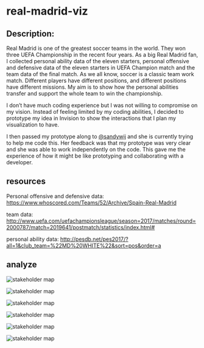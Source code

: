 # real-madrid-viz

## Description:
Real Madrid is one of the greatest soccer teams in the world. They won three UEFA Championship in the recent four years. As a big Real Madrid fan, I collected personal ability data of the eleven starters, personal offensive and defensive data of the eleven starters in UEFA Champion match and the team data of the final match. 
As we all know, soccer is a classic team work match. Different players have different positions, and different positions have different missions. My aim is to show how the personal abilities transfer and support the whole team to win the championship. 

I don’t have much coding experience but I was not willing to compromise on my vision. Instead of feeling limited by my coding abilities, I decided to prototype my idea in Invision to show the interactions that I plan my visualization to have.

I then passed my prototype along to [@sandywij](https://github.com/sandywij/) and she is currently trying to help me code this. Her feedback was that my prototype was very clear and she was able to work independently on the code. This gave me the experience of how it might be like prototyping and collaborating with a developer. 

## resources
Personal offensive and defensive data:
https://www.whoscored.com/Teams/52/Archive/Spain-Real-Madrid

team data:
http://www.uefa.com/uefachampionsleague/season=2017/matches/round=2000787/match=2019641/postmatch/statistics/index.html#

personal ability data:
http://pesdb.net/pes2017/?all=1&club_team=%22MD%20WHITE%22&sort=pos&order=a

## analyze
![stakeholder map](https://i.imgur.com/ABHMg9E.png)

![stakeholder map](https://i.imgur.com/aOTPmDt.png)

![stakeholder map](https://i.imgur.com/EPwfwIu.png)

![stakeholder map](https://i.imgur.com/DF63ay0.png)

![stakeholder map](https://i.imgur.com/E1mlo8f.png)

![stakeholder map](https://i.imgur.com/Ii8Zj2m.png)
